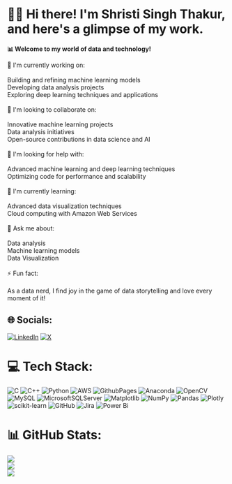 # 👩‍💻 Hi there! I'm Shristi Singh Thakur, and here's a glimpse of my work. 
**📊 Welcome to my world of data and technology!**

🚀 I'm currently working on:<br><br>Building and refining machine learning models<br>Developing data analysis projects<br>Exploring deep learning techniques and applications<br><br>🤝 I'm looking to collaborate on:<br><br>Innovative machine learning projects<br>Data analysis initiatives<br>Open-source contributions in data science and AI<br><br>👐 I'm looking for help with:<br><br>Advanced machine learning and deep learning techniques<br>Optimizing code for performance and scalability<br><br>🌱 I'm currently learning:<br><br>Advanced data visualization techniques<br>Cloud computing with Amazon Web Services<br><br>💬 Ask me about:<br><br>Data analysis<br>Machine learning models<br>Data Visualization<br><br>⚡ Fun fact:<br><br>As a data nerd, I find joy in the game of data storytelling and love every moment of it!


## 🌐 Socials:
[![LinkedIn](https://img.shields.io/badge/LinkedIn-%230077B5.svg?logo=linkedin&logoColor=white)](https://linkedin.com/in/www.linkedin.com/in/shristi-singh-thakur-aa8149239) [![X](https://img.shields.io/badge/X-black.svg?logo=X&logoColor=white)](https://x.com/https://x.com/___shristisingh) 

# 💻 Tech Stack:
![C](https://img.shields.io/badge/c-%2300599C.svg?style=flat&logo=c&logoColor=white) ![C++](https://img.shields.io/badge/c++-%2300599C.svg?style=flat&logo=c%2B%2B&logoColor=white) ![Python](https://img.shields.io/badge/python-3670A0?style=flat&logo=python&logoColor=ffdd54) ![AWS](https://img.shields.io/badge/AWS-%23FF9900.svg?style=flat&logo=amazon-aws&logoColor=white) ![GithubPages](https://img.shields.io/badge/github%20pages-121013?style=flat&logo=github&logoColor=white) ![Anaconda](https://img.shields.io/badge/Anaconda-%2344A833.svg?style=flat&logo=anaconda&logoColor=white) ![OpenCV](https://img.shields.io/badge/opencv-%23white.svg?style=flat&logo=opencv&logoColor=white) ![MySQL](https://img.shields.io/badge/mysql-4479A1.svg?style=flat&logo=mysql&logoColor=white) ![MicrosoftSQLServer](https://img.shields.io/badge/Microsoft%20SQL%20Server-CC2927?style=flat&logo=microsoft%20sql%20server&logoColor=white) ![Matplotlib](https://img.shields.io/badge/Matplotlib-%23ffffff.svg?style=flat&logo=Matplotlib&logoColor=black) ![NumPy](https://img.shields.io/badge/numpy-%23013243.svg?style=flat&logo=numpy&logoColor=white) ![Pandas](https://img.shields.io/badge/pandas-%23150458.svg?style=flat&logo=pandas&logoColor=white) ![Plotly](https://img.shields.io/badge/Plotly-%233F4F75.svg?style=flat&logo=plotly&logoColor=white) ![scikit-learn](https://img.shields.io/badge/scikit--learn-%23F7931E.svg?style=flat&logo=scikit-learn&logoColor=white) ![GitHub](https://img.shields.io/badge/github-%23121011.svg?style=flat&logo=github&logoColor=white) ![Jira](https://img.shields.io/badge/jira-%230A0FFF.svg?style=flat&logo=jira&logoColor=white) ![Power Bi](https://img.shields.io/badge/power_bi-F2C811?style=flat&logo=powerbi&logoColor=black)
# 📊 GitHub Stats:
![](https://github-readme-stats.vercel.app/api?username=th-shristi&theme=city_lights&hide_border=false&include_all_commits=true&count_private=false)<br/>
![](https://github-readme-streak-stats.herokuapp.com/?user=th-shristi&theme=city_lights&hide_border=false)<br/>
![](https://github-readme-stats.vercel.app/api/top-langs/?username=th-shristi&theme=city_lights&hide_border=false&include_all_commits=true&count_private=false&layout=compact)

